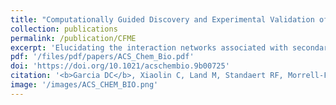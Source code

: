 ```yaml
---
title: "Computationally Guided Discovery and Experimental Validation of Indole-3-acetic Acid Synthesis Pathways"
collection: publications
permalink: /publication/CFME
excerpt: 'Elucidating the interaction networks associated with secondary metabolite production in microorganisms is an ongoing challenge made all the more daunting by the rate at which DNA sequencing technology reveals new genes and potential pathways. Developing the culturing methods, expression conditions, and genetic systems needed for validating pathways in newly discovered microorganisms is often not possible. In this work we describe an in vitro computationally assisted pathway description approach that employs bioinformatic searches of genome databases, protein structural modeling, and protein–ligand-docking simulations to predict the gene products most likely to be involved in a particular secondary metabolite production pathway. This information is then used to direct in vitro reconstructions of the pathway and the combined computational culling and in vitro verification approach used to define the functional capabilities of the component enzymes and the tryptophan to IAA pathway in Pantoea sp. YR343.'
pdf: '/files/pdf/papers/ACS_Chem_Bio.pdf'
doi: 'https://doi.org/10.1021/acschembio.9b00725'
citation: '<b>Garcia DC</b>, Xiaolin C, Land M, Standaert RF, Morrell-Falvey JL, Doktycz MJ. <i>ACS Chemical Biology</i>, 2021.'
image: '/images/ACS_CHEM_BIO.png'
---
```


